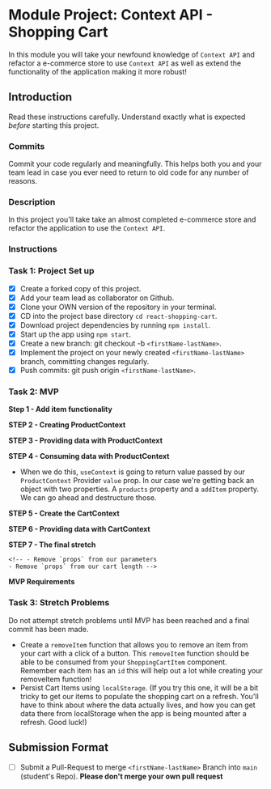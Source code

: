 # Module Project: Context API - Shopping Cart

In this module you will take your newfound knowledge of `Context API` and refactor a e-commerce store to use `Context API` as well as extend the functionality of the application making it more robust!

## Introduction

Read these instructions carefully. Understand exactly what is expected _before_ starting this project.

### Commits

Commit your code regularly and meaningfully. This helps both you and your team lead in case you ever need to return to old code for any number of reasons.

### Description

In this project you'll take take an almost completed e-commerce store and refactor the application to use the `Context API`.

### Instructions

### Task 1: Project Set up

- [x] Create a forked copy of this project.
- [x] Add your team lead as collaborator on Github.
- [x] Clone your OWN version of the repository in your terminal.
- [x] CD into the project base directory `cd react-shopping-cart`.
- [x] Download project dependencies by running `npm install`.
- [x] Start up the app using `npm start`.
- [x] Create a new branch: git checkout -b `<firstName-lastName>`.
- [x] Implement the project on your newly created `<firstName-lastName>` branch, committing changes regularly.
- [x] Push commits: git push origin `<firstName-lastName>`.

### Task 2: MVP

<!-- Before you get started, please take a few minutes and get acquainted with this application. Understand what's going on and how it's working. -->

<!-- - If you look in the `App.js` you'll notice there are currently two state properties - `products` to keep track of all available products, and `cart` that will keep track of all the items in our `cart`. -->

<!-- - You'll also notice inside of our `App.js` we have 3 components. A navigation component and two route based components. Each of those components are all being passed either our `cart` state or `product` state as props, when we start to scale our application and add more props our codebase is going to start to become very cumbersome and will make our application hard to work with. -->

<!-- - To combat this from happening we're going to refactor our application to use `Context API`, making it easier and more effiecent to access data across our application. -->

**Step 1 - Add item functionality**

<!-- - In `App.js` there is a function called `addItem`. Finish writing the logic in this function to be able to add the given item to the shopping cart -->

**STEP 2 - Creating ProductContext**

<!-- - In `src`, create a new folder named `contexts`, this folder is going to be used to hold all of `context objects` we create. -->

<!-- - Inside that folder create a new file named `ProductContext.js` -->

<!-- - In this file, import the `createContext` function from the react library and create our `ProductContext`. -->

**STEP 3 - Providing data with ProductContext**

<!-- - Now that we've created our `ProductContext` we can import into our `App.js`. Now we can start providing data across our application! -->

<!-- - Wrap all of your components/routes in `App.js` inside of `ProductContext.Provider` component. -->

<!-- - Next pass a value prop to your `Provider`. -->

<!-- - In the value prop we'll pass in the products state, and an addItem function that will allow us to add books to the cart. -->

<!-- ```js -->
<!-- <ProductContext.Provider value={{ products, addItem }}> -->
<!-- ``` -->

<!-- - Now that we're providing our products state and addItem function we can simplify our products route a bit. -->

<!-- **Before**

```js
<Route exact path="/">
  <Products products={products} addItem={addItem} />
</Route>
```

**After**

```js
<Route exact path="/">
  <Products />
</Route>
``` -->

<!-- - After refactoring you'll notice a few errors... Don't worry we'll clean those up shortly! -->

**STEP 4 - Consuming data with ProductContext**

<!-- - Now that our `ProductContext` is now providing data we can finally consume it! To do so let's head over to our `Products` component and import the `useContext` hook as well as our `ProductContext`. -->

<!-- - In the component, call the `useContext` hook and pass in the context object we want to use into it. -->

- When we do this, `useContext` is going to return value passed by our `ProductContext` Provider `value` prop. In our case we're getting back an object with two properties. A `products` property and a `addItem` property. We can go ahead and destructure those.

<!-- ```js -->
<!-- const { products, addItem } = useContext(ProductContext); -->
<!-- ``` -->

<!-- - Now that we have all of the data we need we can refactor our `Products` component from using props. -->

<!-- - To do so we just need to remove every instance of `props`. -->

  <!-- - Remove it from the function parameters -->
  <!-- - Remove it from the products map -->
  <!-- - Remove it from addItem prop -->

<!-- - Now our `Products` component is getting it's data solely from `Context API` 😃. -->

**STEP 5 - Create the CartContext**

<!-- - Now that we have refactored our `Products` component to utilize `Context API` let's refactor our `Cart` and `Navigation` Component to use `Context API` as well. -->

<!-- - To start create a new file in our contexts folder named `CartContext.js`, this context is going to be utilized by our `ShoppingCart` and `Navigation` component. -->

<!-- - Inside of our new `CartContext` import `createContext` and create a new context named `CartContext`. -->

**STEP 6 - Providing data with CartContext**

<!-- - Let's go ahead and bring our newly created `CartContext` into our `App.js` and wrap all of our components inside of our `CartContext.Provider`. Make sure our `ProductContext.Provider` is still the root provider. -->

<!-- - Now pass a value prop to our `CartContext.Provider`, this value prop is going to contain our `cart` state. -->

<!-- - Now that we're providing our cart data, we can start to refactor our `Navigation` and `ShoppingCart` components. -->

<!-- - Let's start with our `ShoppingCart` component first. Go ahead and refactor the `ShoppingCart` route to no longer use render props. This will throw us an error, but we'll be able to resolve it quickly. -->

<!-- - While were at it let's go ahead and remove the props from our navigation as well. -->

**STEP 7 - The final stretch**

<!-- - Our cart data is now being provided to us from our `CartContext` time to consume it! -->

<!-- - First, let's head to our `ShoppingCart` component and import the `useContext` hook and our `CartContext`. -->

<!-- - Now in the component, pass `CartContext` to the `useContext` hook and assign it to a variable named cart. -->

<!-- - Inside of our component we now need to remove all instances of props. -->

  <!-- - Remove the `props` parameter -->
  <!-- - Remove the `props` portion in our `getCartTotal` function -->
  <!-- - Remove `props` when we're mapping over our cart -->

<!-- - Time to do the same thing for our `Navigation` component. -->
  <!-- - First import the `useContext` hook and our `CartContext` -->
  <!-- - Next, pass our `CartContext` to the `useContext` hook and assign it to a variable named cart. -->
  <!-- - Lastly we need to remove all instances of `props` -->
    <!-- - Remove `props` from our parameters
    - Remove `props` from our cart length -->

<!-- We have now successfully converted our application into using `Context API` 🔥 -->

**MVP Requirements**

<!-- - Create a `ProductContext` and a `CartContext` -->
<!-- - Use the Provider Component from `ProductContext` and `CartContext` to provide data to child components -->
<!-- - Consume data using the `useContext` hook from `ProductContext` and `CartContext` -->







### Task 3: Stretch Problems
Do not attempt stretch problems until MVP has been reached and a final commit has been made.
- Create a `removeItem` function that allows you to remove an item from your cart with a click of a button. This `removeItem` function should be able to be consumed from your `ShoppingCartItem` component.
  Remember each item has an `id` this will help out a lot while creating your removeItem function!
- Persist Cart Items using `localStorage`. (If you try this one, it will be a bit tricky to get our items to populate the shopping cart on a refresh. You'll have to think about where the data actually lives, and how you can get data there from localStorage when the app is being mounted after a refresh. Good luck!)
## Submission Format
* [ ] Submit a Pull-Request to merge `<firstName-lastName>` Branch into `main` (student's  Repo). **Please don't merge your own pull request**
